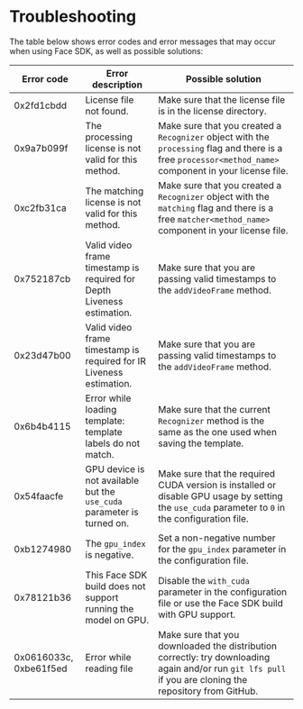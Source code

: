 # Troubleshooting  

The table below shows error codes and error messages that may occur when using Face SDK, as well as possible solutions:

| Error code | Error description | Possible solution |
|------------|-------------------|-------------------|
| 0x2fd1cbdd | License file not found. | Make sure that the license file is in the license directory. |
| 0x9a7b099f | The processing license is not valid for this method. | Make sure that you created a `Recognizer` object with the `processing` flag and there is a free `processor<method_name>` component in your license file. |
| 0xc2fb31ca | The matching license is not valid for this method. | Make sure that you created a `Recognizer` object with the `matching` flag and there is a free `matcher<method_name>` component in your license file. |
| 0x752187cb | Valid video frame timestamp is required for Depth Liveness estimation. | Make sure that you are passing valid timestamps to the `addVideoFrame` method. |
| 0x23d47b00 | Valid video frame timestamp is required for IR Liveness estimation. | Make sure that you are passing valid timestamps to the `addVideoFrame` method. |
| 0x6b4b4115 | Error while loading template: template labels do not match. | Make sure that the current `Recognizer` method is the same as the one used when saving the template. |
| 0x54faacfe | GPU device is not available but the `use_cuda` parameter is turned on. | Make sure that the required CUDA version is installed or disable GPU usage by setting the `use_cuda` parameter to `0` in the configuration file. |
| 0xb1274980 | The `gpu_index` is negative. | Set a non-negative number for the `gpu_index` parameter in the configuration file. |
| 0x78121b36 | This Face SDK build does not support running the model on GPU. | Disable the `with_cuda` parameter in the configuration file or use the Face SDK build with GPU support. |
| 0x0616033c, 0xbe61f5ed | Error while reading file | Make sure that you downloaded the distribution correctly: try downloading again and/or run `git lfs pull` if you are cloning the repository from GitHub. |
